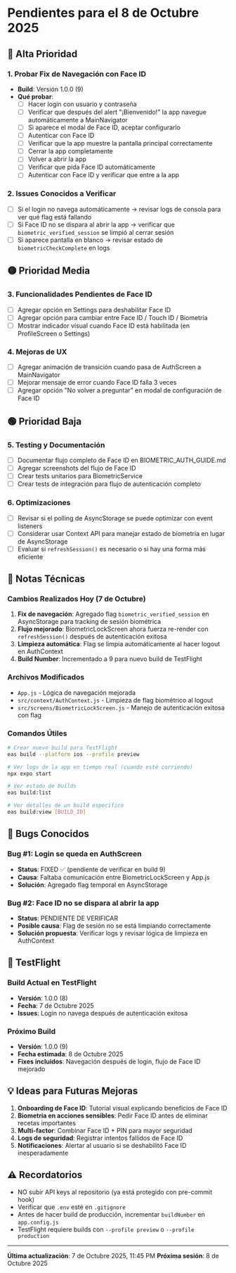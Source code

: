 # Pendientes para el 8 de Octubre 2025

## 🔴 Alta Prioridad

### 1. Probar Fix de Navegación con Face ID
- **Build**: Versión 1.0.0 (9)
- **Qué probar**:
  - [ ] Hacer login con usuario y contraseña
  - [ ] Verificar que después del alert "¡Bienvenido!" la app navegue automáticamente a MainNavigator
  - [ ] Si aparece el modal de Face ID, aceptar configurarlo
  - [ ] Autenticar con Face ID
  - [ ] Verificar que la app muestre la pantalla principal correctamente
  - [ ] Cerrar la app completamente
  - [ ] Volver a abrir la app
  - [ ] Verificar que pida Face ID automáticamente
  - [ ] Autenticar con Face ID y verificar que entre a la app

### 2. Issues Conocidos a Verificar
- [ ] Si el login no navega automáticamente → revisar logs de consola para ver qué flag está fallando
- [ ] Si Face ID no se dispara al abrir la app → verificar que `biometric_verified_session` se limpió al cerrar sesión
- [ ] Si aparece pantalla en blanco → revisar estado de `biometricCheckComplete` en logs

## 🟡 Prioridad Media

### 3. Funcionalidades Pendientes de Face ID
- [ ] Agregar opción en Settings para deshabilitar Face ID
- [ ] Agregar opción para cambiar entre Face ID / Touch ID / Biometría
- [ ] Mostrar indicador visual cuando Face ID está habilitada (en ProfileScreen o Settings)

### 4. Mejoras de UX
- [ ] Agregar animación de transición cuando pasa de AuthScreen a MainNavigator
- [ ] Mejorar mensaje de error cuando Face ID falla 3 veces
- [ ] Agregar opción "No volver a preguntar" en modal de configuración de Face ID

## 🟢 Prioridad Baja

### 5. Testing y Documentación
- [ ] Documentar flujo completo de Face ID en BIOMETRIC_AUTH_GUIDE.md
- [ ] Agregar screenshots del flujo de Face ID
- [ ] Crear tests unitarios para BiometricService
- [ ] Crear tests de integración para flujo de autenticación completo

### 6. Optimizaciones
- [ ] Revisar si el polling de AsyncStorage se puede optimizar con event listeners
- [ ] Considerar usar Context API para manejar estado de biometría en lugar de AsyncStorage
- [ ] Evaluar si `refreshSession()` es necesario o si hay una forma más eficiente

## 📝 Notas Técnicas

### Cambios Realizados Hoy (7 de Octubre)
1. **Fix de navegación**: Agregado flag `biometric_verified_session` en AsyncStorage para tracking de sesión biométrica
2. **Flujo mejorado**: BiometricLockScreen ahora fuerza re-render con `refreshSession()` después de autenticación exitosa
3. **Limpieza automática**: Flag se limpia automáticamente al hacer logout en AuthContext
4. **Build Number**: Incrementado a 9 para nuevo build de TestFlight

### Archivos Modificados
- `App.js` - Lógica de navegación mejorada
- `src/context/AuthContext.js` - Limpieza de flag biométrico al logout
- `src/screens/BiometricLockScreen.js` - Manejo de autenticación exitosa con flag

### Comandos Útiles
```bash
# Crear nuevo build para TestFlight
eas build --platform ios --profile preview

# Ver logs de la app en tiempo real (cuando esté corriendo)
npx expo start

# Ver estado de builds
eas build:list

# Ver detalles de un build específico
eas build:view [BUILD_ID]
```

## 🐛 Bugs Conocidos

### Bug #1: Login se queda en AuthScreen
- **Status**: FIXED ✅ (pendiente de verificar en build 9)
- **Causa**: Faltaba comunicación entre BiometricLockScreen y App.js
- **Solución**: Agregado flag temporal en AsyncStorage

### Bug #2: Face ID no se dispara al abrir la app
- **Status**: PENDIENTE DE VERIFICAR
- **Posible causa**: Flag de sesión no se está limpiando correctamente
- **Solución propuesta**: Verificar logs y revisar lógica de limpieza en AuthContext

## 📱 TestFlight

### Build Actual en TestFlight
- **Versión**: 1.0.0 (8)
- **Fecha**: 7 de Octubre 2025
- **Issues**: Login no navega después de autenticación exitosa

### Próximo Build
- **Versión**: 1.0.0 (9)
- **Fecha estimada**: 8 de Octubre 2025
- **Fixes incluidos**: Navegación después de login, flujo de Face ID mejorado

## 💡 Ideas para Futuras Mejoras

1. **Onboarding de Face ID**: Tutorial visual explicando beneficios de Face ID
2. **Biometría en acciones sensibles**: Pedir Face ID antes de eliminar recetas importantes
3. **Multi-factor**: Combinar Face ID + PIN para mayor seguridad
4. **Logs de seguridad**: Registrar intentos fallidos de Face ID
5. **Notificaciones**: Alertar al usuario si se deshabilitó Face ID inesperadamente

## ⚠️ Recordatorios

- NO subir API keys al repositorio (ya está protegido con pre-commit hook)
- Verificar que `.env` esté en `.gitignore`
- Antes de hacer build de producción, incrementar `buildNumber` en `app.config.js`
- TestFlight requiere builds con `--profile preview` o `--profile production`

---

**Última actualización**: 7 de Octubre 2025, 11:45 PM
**Próxima sesión**: 8 de Octubre 2025
